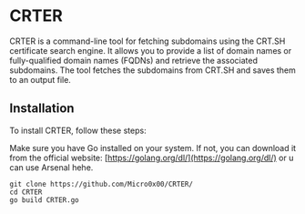 # CRTER

CRTER is a command-line tool for fetching subdomains using the CRT.SH certificate search engine. It allows you to provide a list of domain names or fully-qualified domain names (FQDNs) and retrieve the associated subdomains. The tool fetches the subdomains from CRT.SH and saves them to an output file.

## Installation

To install CRTER, follow these steps:

Make sure you have Go installed on your system. If not, you can
   download it from the official website:
   [https://golang.org/dl/](https://golang.org/dl/) or u can use Arsenal
   hehe.
   
  

    git clone https://github.com/Micro0x00/CRTER/
    cd CRTER
    go build CRTER.go
